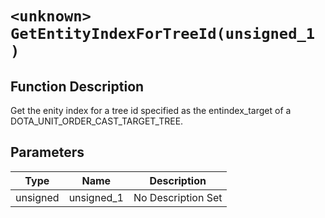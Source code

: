 # `<unknown> GetEntityIndexForTreeId(unsigned_1 )`
## Function Description
Get the enity index for a tree id specified as the entindex_target of a DOTA_UNIT_ORDER_CAST_TARGET_TREE.
## Parameters
Type|Name|Description
--|--|--
unsigned|unsigned_1|No Description Set
